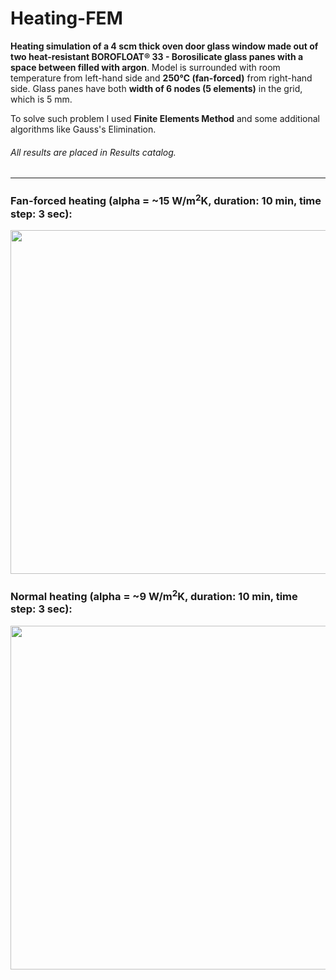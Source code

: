 # Heating-FEM

**Heating simulation of a 4 scm thick oven door glass window made out of two heat-resistant BOROFLOAT® 33 - Borosilicate glass panes with a space between filled with argon**. Model is surrounded with room temperature from left-hand side and **250℃ (fan-forced)** from right-hand side. Glass panes have both **width of 6 nodes (5 elements)** in the grid, which is 5 mm.

To solve such problem I used **Finite Elements Method** and some additional algorithms like Gauss's Elimination.

###### All results are placed in _Results_ catalog.
---
### Fan-forced heating (alpha = ~15 W/m<sup>2</sup>K, duration: 10 min, time step: 3 sec):

<p align="center">
    <img src="https://raw.githubusercontent.com/maikelSoFly/Heating-FEM/master/Results/borofloat_simulations/fan_forced/fan-forced_animation_600sec.gif" width="550"/>
</p>

### Normal heating (alpha = ~9 W/m<sup>2</sup>K, duration: 10 min, time step: 3 sec):

<p align="center">
    <img src="https://raw.githubusercontent.com/maikelSoFly/Heating-FEM/master/Results/borofloat_simulations/normal/normal_animation_600sec.gif" width="550"/>
</p>
